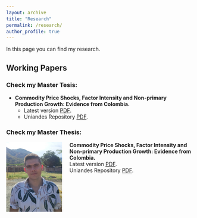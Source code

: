 ```yaml
---
layout: archive
title: "Research"
permalink: /research/
author_profile: true
---
```

In this page you can find my research. 

## Working Papers



### Check my Master Tesis:
* **Commodity Price Shocks, Factor Intensity and Non-primary Production Growth: Evidence from Colombia.**
  *  Latest version [PDF](/files/Commodity_price_Rengifo.pdf).
  *  Uniandes Repository [PDF](https://repositorio.uniandes.edu.co/entities/publication/71893776-ea19-4290-909b-341633836cce).


### Check my Master Thesis:
<div style="display: flex; align-items: flex-start; margin-bottom: 20px;">
  <img src="https://github.com/RengifoAndres/RengifoAndres.github.io/blob/f7af07b41ff7a56123ef4da16ae33a2ed717e159/images/perfile3v1.jpg" alt="Image related to Commodity Price Shocks" style="width: 150px; height: auto; margin-right: 20px;">
  <div>
    <strong>Commodity Price Shocks, Factor Intensity and Non-primary Production Growth: Evidence from Colombia.</strong><br>
    Latest version <a href="/files/Commodity_price_Rengifo.pdf">PDF</a>.<br>
    Uniandes Repository <a href="https://repositorio.uniandes.edu.co/entities/publication/71893776-ea19-4290-909b-341633836cce">PDF</a>.
  </div>
</div>



